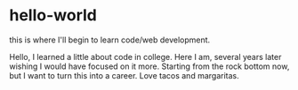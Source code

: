 # hello-world
this is where I'll begin to learn code/web development.

Hello, 
I learned a little about code in college. Here I am, several years later wishing I would have focused on it more. Starting from the rock bottom now, but I want to turn this into a career. Love tacos and margaritas. 
